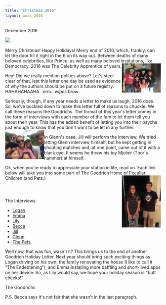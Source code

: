 ```yaml
---
title: "Christmas 2016"
layout: xmas_2016
---
```

December 2016

<img class="center main" src="{{urls.media}}/images/xmas2016/main.png"/>

Merry Christmas! Happy Holidays! Merry end of 2016, which, frankly, can let the door hit it right in the 6 on its way out. Between deaths of many beloved celebrities, like Prince, as well as many beloved institutions, like Democracy, 2016 was The Celebrity Apprentice of years.
  <img alt="Image 1 Title" src="/images/xmas2016/index1.jpg"
  data-image="/images/xmas2016/index1.jpg" style="width: 25%;float:right"
  data-description="Image 1 Description">

Hey! Did we really mention politics above? Let's steer clear of that, lest this letter one day be used as evidence of why the authors should be put on a future registry. HAHAHAHAAHA...erm..._wipes brow_

Seriously, though, if any year needs a letter to make us laugh, 2016 does. So, we've buckled down to make this letter full of reasons to chuckle. We call these reasons the Goodrichs. The format of this year's letter comes in the form of interviews with each member of the fam to let them tell you about their year. This has the added benefit of letting you into their psyche just enough to know that you don't want to be let in any further.
  <img alt="Image 2 Title" src="/images/xmas2016/index2.jpg"
  data-image="/images/xmas2016/index2.jpg" style="width: 25%;float:left"
  data-description="Image 1 Description">

In Glenn's case, Jill will perform the interview. We tried letting Glenn interview himself, but he kept getting in shouting matches and, at one point, came out of it with a black eye. It seems he threw his toy Mjolnir (Thor's hammer) at himself.

Ok, when you're ready to appreciate your station in life, read on. Each link below will take you into some part of The Goodrich Home of Peculiar Children (and Pets.)
  <img alt="Image 1 Title" src="/images/xmas2016/index3.jpg"
  data-image="/images/xmas2016/index3.jpg" style="width: 25%;float:right"
  data-description="Image 1 Description">

<p style="margin-top: 4em"> The Interviews: </p>

* [Logan](logan)
* [Emma](emma)
* [Lily](lily)
* [Becca](becca)
* [Jill](jill)
* [Glenn](glenn)
* [The Pets](pets)

Well now, that was fun, wasn't it? This brings us to the end of another Goodrich Holiday Letter. Next year should bring such exciting things as Logan driving on his own, the family renovating the house (I like to call it "The Endebtening"), and Emma installing more baffling and short-lived apps on her device. So, as Lily would say, we hope your holiday season is "butt cheeks!"

The Goodrichs

P.S. Becca says it's not fair that she wasn't in the last paragraph.

<div id="gallery" style="display:none;">
  <img alt="Image 1 Title" src="/images/xmas2016/thumbs/index4.jpg"
  data-image="/images/xmas2016/index4.jpg"
  data-description="Image 1 Description">
  <img alt="Image 1 Title" src="/images/xmas2016/thumbs/index5.jpg"
  data-image="/images/xmas2016/index5.jpg"
  data-description="Image 1 Description">
  <img alt="Image 1 Title" src="/images/xmas2016/thumbs/index6.jpg"
  data-image="/images/xmas2016/index6.jpg"
  data-description="Image 1 Description">
  <img alt="Image 1 Title" src="/images/xmas2016/thumbs/index7.jpg"
  data-image="/images/xmas2016/index7.jpg"
  data-description="Image 1 Description">
  <img alt="Image 1 Title" src="/images/xmas2016/thumbs/index8.jpg"
  data-image="/images/xmas2016/index8.jpg"
  data-description="Image 1 Description">
  <img alt="Image 1 Title" src="/images/xmas2016/thumbs/index9.jpg"
  data-image="/images/xmas2016/index9.jpg"
  data-description="Image 1 Description">
  <img alt="Image 1 Title" src="/images/xmas2016/thumbs/index10.jpg"
  data-image="/images/xmas2016/index10.jpg"
  data-description="Image 1 Description">

</div>
